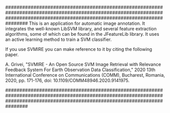 ################################################################################################################################################################################
This is an application for automatic image annotation. It integrates the well-known LibSVM library, and several feature extraction algorithms, some of which can be found in the JFeatureLib library. 
It uses an active learning method to train a SVM classifier. 

If you use SVMIRE you can make reference to it by citing the 
following paper.

A. Grivei, "SVMIRE - An Open Source SVM Image Retrieval with Relevance Feedback System For Earth Observation Data Classification," 2020 13th International Conference on Communications (COMM), Bucharest, Romania, 2020, pp. 171-176, doi: 10.1109/COMM48946.2020.9141975.

################################################################################################################################################################################
